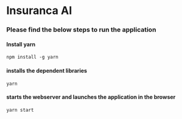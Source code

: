 # Insuranca AI

### Please find the below steps to run the application

#### Install yarn 
```
npm install -g yarn
```


#### installs the  dependent  libraries
```
yarn
```

#### starts the webserver  and launches the application in the browser
```
yarn start
```

